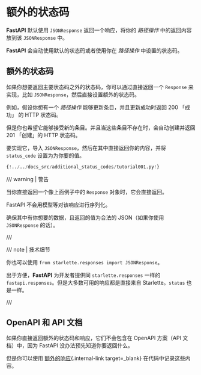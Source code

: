 # 额外的状态码

**FastAPI** 默认使用 `JSONResponse` 返回一个响应，将你的 *路径操作* 中的返回内容放到该 `JSONResponse` 中。

**FastAPI** 会自动使用默认的状态码或者使用你在 *路径操作* 中设置的状态码。

## 额外的状态码

如果你想要返回主要状态码之外的状态码，你可以通过直接返回一个 `Response` 来实现，比如 `JSONResponse`，然后直接设置额外的状态码。

例如，假设你想有一个 *路径操作* 能够更新条目，并且更新成功时返回 200 「成功」 的 HTTP 状态码。

但是你也希望它能够接受新的条目。并且当这些条目不存在时，会自动创建并返回 201 「创建」的 HTTP 状态码。

要实现它，导入 `JSONResponse`，然后在其中直接返回你的内容，并将 `status_code` 设置为为你要的值。

```Python hl_lines="4  25"
{!../../docs_src/additional_status_codes/tutorial001.py!}
```

/// warning | 警告

当你直接返回一个像上面例子中的 `Response` 对象时，它会直接返回。

FastAPI 不会用模型等对该响应进行序列化。

确保其中有你想要的数据，且返回的值为合法的 JSON（如果你使用 `JSONResponse` 的话）。

///

/// note | 技术细节

你也可以使用 `from starlette.responses import JSONResponse`。　

出于方便，**FastAPI** 为开发者提供同 `starlette.responses` 一样的 `fastapi.responses`。但是大多数可用的响应都是直接来自 Starlette。`status` 也是一样。

///

## OpenAPI 和 API 文档

如果你直接返回额外的状态码和响应，它们不会包含在 OpenAPI 方案（API 文档）中，因为 FastAPI 没办法预先知道你要返回什么。

但是你可以使用 [额外的响应](additional-responses.md){.internal-link target=_blank} 在代码中记录这些内容。
